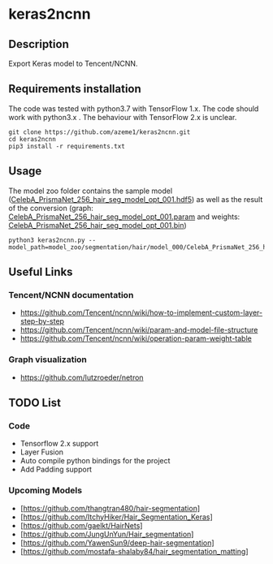 # keras2ncnn
## Description
Export Keras model to Tencent/NCNN.
## Requirements installation
The code was tested with python3.7 with TensorFlow 1.x. The code should work with python3.x . The behaviour with TensorFlow 2.x is unclear.
```
git clone https://github.com/azeme1/keras2ncnn.git
cd keras2ncnn
pip3 install -r requirements.txt 
```
## Usage
The model zoo folder contains the sample model 
([CelebA_PrismaNet_256_hair_seg_model_opt_001.hdf5](./model_zoo/segmentation/hair/model_000/CelebA_PrismaNet_256_hair_seg_model_opt_001.hdf5)) 
as well as the result of the conversion 
(graph: [CelebA_PrismaNet_256_hair_seg_model_opt_001.param](./model_zoo/segmentation/hair/model_000/CelebA_PrismaNet_256_hair_seg_model_opt_001.param) and 
weights: [CelebA_PrismaNet_256_hair_seg_model_opt_001.bin](./model_zoo/segmentation/hair/model_000/CelebA_PrismaNet_256_hair_seg_model_opt_001.bin))
```
python3 keras2ncnn.py --model_path=model_zoo/segmentation/hair/model_000/CelebA_PrismaNet_256_hair_seg_model_opt_001.hdf5
```
## Useful Links
### Tencent/NCNN documentation
* https://github.com/Tencent/ncnn/wiki/how-to-implement-custom-layer-step-by-step
* https://github.com/Tencent/ncnn/wiki/param-and-model-file-structure
* https://github.com/Tencent/ncnn/wiki/operation-param-weight-table
### Graph visualization 
* https://github.com/lutzroeder/netron

## TODO List
### Code
* Tensorflow 2.x support
* Layer Fusion
* Auto compile python bindings for the project
* Add Padding support
### Upcoming Models 
* [https://github.com/thangtran480/hair-segmentation]
* [https://github.com/ItchyHiker/Hair_Segmentation_Keras]
* [https://github.com/gaelkt/HairNets]
* [https://github.com/JungUnYun/Hair_segmentation]
* [https://github.com/YawenSun9/deep-hair-segmentation]
* [https://github.com/mostafa-shalaby84/hair_segmentation_matting]
